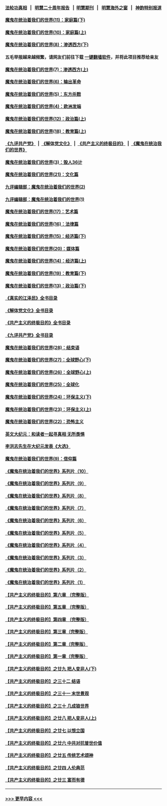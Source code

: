 #### [法轮功真相](https://github.com/gfw-breaker/truth/blob/master/README.md?t=0) &nbsp;&nbsp;|&nbsp;&nbsp; [明慧二十周年报告](https://github.com/gfw-breaker/mh-reports/blob/master/README.md?t=0) &nbsp;&nbsp;|&nbsp;&nbsp;[明慧期刊](https://github.com/gfw-breaker/mh-qikan) &nbsp;&nbsp;|&nbsp;&nbsp; [明慧海外之窗](https://github.com/gfw-breaker/mh-news/blob/master/README.md?t=0) &nbsp;&nbsp;|&nbsp;&nbsp; [神韵特别报道](https://github.com/gfw-breaker/mh-news/blob/master/shenyun.md?t=0)
#### [魔鬼在统治着我们的世界(11)：家庭篇(下)](../pages/nsc422/n10440961.md?t=12031801) 
#### [魔鬼在统治着我们的世界(10)：家庭篇(上)](../pages/nsc422/n10435448.md?t=12031801) 
#### [魔鬼在统治着我们的世界(8)：渗透西方(下)](../pages/nsc422/n10429603.md?t=12031801) 
#### 五毛举报越来越频繁，请网友们前往下载 [一键翻墙软件](https://github.com/gfw-breaker/ssr-accounts)，并将此项目推荐给亲友
#### [魔鬼在统治着我们的世界(7)：渗透西方(上)](../pages/nsc422/n10426013.md?t=12031801) 
#### [魔鬼在统治着我们的世界(6)：输出革命](../pages/nsc422/n10421536.md?t=12031801) 
#### [魔鬼在统治着我们的世界(5)：东方杀戮](../pages/nsc422/n10417707.md?t=12031801) 
#### [魔鬼在统治着我们的世界(4)：欧洲发端](../pages/nsc422/n10414890.md?t=12031801) 
#### [魔鬼在统治着我们的世界(12)：政治篇(上)](../pages/nsc422/n10444576.md?t=12031801) 
#### [魔鬼在统治着我们的世界(18)：教育篇(上)](../pages/nsc422/n10526970.md?t=12031801) 
#### [《九评共产党》](https://github.com/begood0513/9ping.md/blob/master/README.md) &nbsp;|&nbsp; [《解体党文化》](../../../../jtdwh.md/blob/master/README.md)  &nbsp;|&nbsp; [《共产主义的终极目的》](../../../../gczydzjmd.md/blob/master/README.md) &nbsp;|&nbsp; [《魔鬼在统治我们的世界》](../../../../mgztzwmdsj.md/blob/master/README.md) 
#### [魔鬼在统治着我们的世界(3)：毁人36计](../pages/nsc422/n10411583.md?t=12031801) 
#### [魔鬼在统治着我们的世界(21)：文化篇](../pages/nsc422/n10597706.md?t=12031801) 
#### [九评编辑部：魔鬼在统治着我们的世界(2)](../pages/nsc422/n10410036.md?t=12031801) 
#### [九评编辑部：魔鬼在统治着我们的世界(1)](../pages/nsc422/n10406825.md?t=12031801) 
#### [魔鬼在统治着我们的世界(17)：艺术篇](../pages/nsc422/n10499093.md?t=12031801) 
#### [魔鬼在统治着我们的世界(16)：法律篇](../pages/nsc422/n10485969.md?t=12031801) 
#### [魔鬼在统治着我们的世界(15)：经济篇(下)](../pages/nsc422/n10469975.md?t=12031801) 
#### [魔鬼在统治着我们的世界(20)：媒体篇](../pages/nsc422/n10586579.md?t=12031801) 
#### [魔鬼在统治着我们的世界(14)：经济篇(上)](../pages/nsc422/n10457370.md?t=12031801) 
#### [魔鬼在统治着我们的世界(19)：教育篇(下)](../pages/nsc422/n10564808.md?t=12031801) 
#### [魔鬼在统治着我们的世界(13)：政治篇(下)](../pages/nsc422/n10448270.md?t=12031801) 
#### [《真实的江泽民》全书目录](../pages/nsc422/n13721399.md?t=12031801) 
#### [《解体党文化》全书目录](../pages/nsc422/n13721157.md?t=12031801) 
#### [《共产主义的终极目的》全书目录](../pages/nsc422/n13721048.md?t=12031801) 
#### [《九评共产党》全书目录](../pages/nsc422/n13708085.md?t=12031801) 
#### [魔鬼在统治着我们的世界(28)：结束语](../pages/nsc422/n10936246.md?t=12031801) 
#### [魔鬼在统治着我们的世界(27)：全球野心(下)](../pages/nsc422/n10928319.md?t=12031801) 
#### [魔鬼在统治着我们的世界(26)：全球野心(上)](../pages/nsc422/n10900318.md?t=12031801) 
#### [魔鬼在统治着我们的世界(25)：全球化](../pages/nsc422/n10788205.md?t=12031801) 
#### [魔鬼在统治着我们的世界(24)：环保主义(下)](../pages/nsc422/n10695307.md?t=12031801) 
#### [魔鬼在统治着我们的世界(23)：环保主义(上)](../pages/nsc422/n10688613.md?t=12031801) 
#### [魔鬼在统治着我们的世界(22)：恐怖主义](../pages/nsc422/n10614727.md?t=12031801) 
#### [英文大纪元：和读者一起寻真相 无所畏惧](../pages/nsc422/n12542027.md?t=12031801) 
#### [李洪志先生在大纪元发表《大选》](../pages/nsc422/n12534746.md?t=12031801) 
#### [魔鬼在统治着我们的世界(9)：信仰篇](../pages/nsc422/n10432159.md?t=12031801) 
#### [《魔鬼在统治着我们的世界》系列片（10）](../pages/nsc422/n12292670.md?t=12031801) 
#### [《魔鬼在统治着我们的世界》系列片（9）](../pages/nsc422/n12290859.md?t=12031801) 
#### [《魔鬼在统治着我们的世界》系列片（8）](../pages/nsc422/n12287445.md?t=12031801) 
#### [《魔鬼在统治着我们的世界》系列片（7）](../pages/nsc422/n12283425.md?t=12031801) 
#### [《魔鬼在统治着我们的世界》系列片（6）](../pages/nsc422/n12282314.md?t=12031801) 
#### [《魔鬼在统治着我们的世界》系列片（5）](../pages/nsc422/n12281419.md?t=12031801) 
#### [《魔鬼在统治着我们的世界》系列片（4）](../pages/nsc422/n12274024.md?t=12031801) 
#### [《魔鬼在统治着我们的世界》系列片（3）](../pages/nsc422/n12271322.md?t=12031801) 
#### [《魔鬼在统治着我们的世界》系列片（2）](../pages/nsc422/n12269049.md?t=12031801) 
#### [《魔鬼在统治着我们的世界》系列片（1）](../pages/nsc422/n12267575.md?t=12031801) 
#### [【共产主义的终极目的】第六章 （完整版）](../pages/nsc422/n11428913.md?t=12031801) 
#### [【共产主义的终极目的】第五章 （完整版）](../pages/nsc422/n11428912.md?t=12031801) 
#### [【共产主义的终极目的】第四章 （完整版）](../pages/nsc422/n11428907.md?t=12031801) 
#### [【共产主义的终极目的】第三章（完整版）](../pages/nsc422/n11428848.md?t=12031801) 
#### [【共产主义的终极目的】第二章（完整版）](../pages/nsc422/n11428831.md?t=12031801) 
#### [【共产主义的终极目的】第一章（完整版）](../pages/nsc422/n11417651.md?t=12031801) 
#### [【共产主义的终极目的】之廿九 把人变非人(下)](../pages/nsc422/n11344140.md?t=12031801) 
#### [【共产主义的终极目的】之三十二 结语](../pages/nsc422/n11360535.md?t=12031801) 
#### [【共产主义的终极目的】之三十一 末世景观](../pages/nsc422/n11351129.md?t=12031801) 
#### [【共产主义的终极目的】之三十 几成狼世界](../pages/nsc422/n11348280.md?t=12031801) 
#### [【共产主义的终极目的】之廿八 把人变非人(上)](../pages/nsc422/n11340492.md?t=12031801) 
#### [【共产主义的终极目的】之廿七 以恨立国](../pages/nsc422/n11336944.md?t=12031801) 
#### [【共产主义的终极目的】之廿六 中共对抗普世价值](../pages/nsc422/n11324785.md?t=12031801) 
#### [【共产主义的终极目的】之廿五 传统艺术颂神](../pages/nsc422/n11296396.md?t=12031801) 
#### [【共产主义的终极目的】之廿四 人伦典范](../pages/nsc422/n11296397.md?t=12031801) 
#### [【共产主义的终极目的】之廿三 富而有德](../pages/nsc422/n11283598.md?t=12031801) 

----
#### [ >>> 更早内容 <<< ](../indexes/nsc422-earlier.md)
